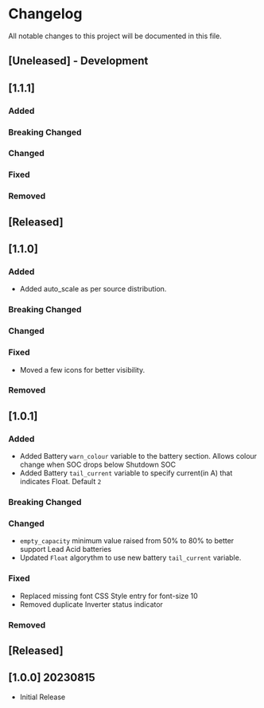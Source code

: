 
# Changelog
All notable changes to this project will be documented in this file.

## [Uneleased] - Development

## [1.1.1]
### Added

### Breaking Changed
 
### Changed

### Fixed

### Removed


## [Released]

## [1.1.0]
### Added
 - Added auto_scale as per source distribution.

### Breaking Changed
 
### Changed

### Fixed
 - Moved a few icons for better visibility.

### Removed

## [1.0.1]
### Added
- Added Battery `warn_colour` variable to the battery section. Allows colour change when SOC drops below Shutdown SOC
- Added Battery `tail_current` variable to specify current(in A) that indicates Float. Default `2`

### Breaking Changed

### Changed
- `empty_capacity` minimum value raised from 50% to 80% to better support Lead Acid batteries
- Updated `Float` algorythm to use new battery `tail_current` variable.

### Fixed
- Replaced missing font CSS Style entry for font-size 10
- Removed duplicate Inverter status indicator

### Removed


## [Released]

## [1.0.0] 20230815
- Initial Release

